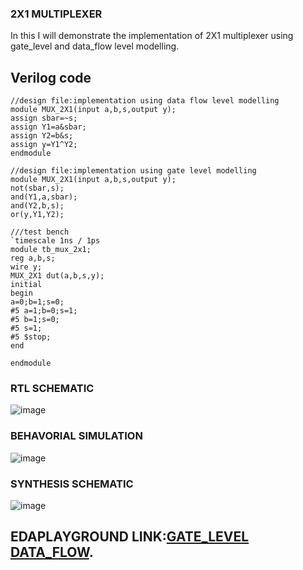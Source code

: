 ### 2X1 MULTIPLEXER
In this I will demonstrate the implementation of 2X1 multiplexer using gate_level and data_flow level modelling.

## Verilog code
```
//design file:implementation using data flow level modelling
module MUX_2X1(input a,b,s,output y);
assign sbar=~s;
assign Y1=a&sbar;
assign Y2=b&s;
assign y=Y1^Y2;
endmodule

```
```
//design file:implementation using gate level modelling
module MUX_2X1(input a,b,s,output y);
not(sbar,s);
and(Y1,a,sbar);
and(Y2,b,s);
or(y,Y1,Y2);
```
```
///test bench
`timescale 1ns / 1ps
module tb_mux_2x1;
reg a,b,s;
wire y;
MUX_2X1 dut(a,b,s,y);
initial 
begin
a=0;b=1;s=0;
#5 a=1;b=0;s=1;
#5 b=1;s=0;
#5 s=1; 
#5 $stop;
end

endmodule

```
### RTL SCHEMATIC

![image](https://github.com/ASHREDD/digital_ic_design_workshop/assets/168950588/b2398be9-7d60-4d25-8691-204cb77dc2bf)


### BEHAVORIAL SIMULATION

![image](https://github.com/ASHREDD/digital_ic_design_workshop/assets/168950588/7af0010e-d90a-4182-9eb2-b99bc306a877)


### SYNTHESIS SCHEMATIC
![image](https://github.com/ASHREDD/digital_ic_design_workshop/assets/168950588/9442078f-0a0a-4906-8610-1ad2d1326f46)

## EDAPLAYGROUND LINK:[GATE_LEVEL](https://www.edaplayground.com/x/X2sD)   [DATA_FLOW](https://www.edaplayground.com/x/R6Hy).
